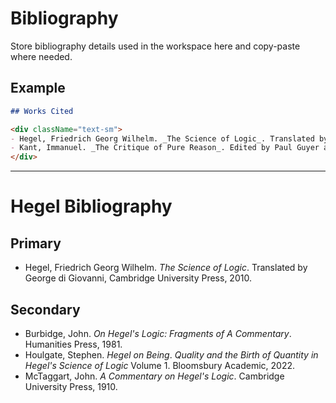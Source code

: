 # Bibliography

Store bibliography details used in the workspace here and copy-paste where
needed.

## Example

```md
## Works Cited

<div className="text-sm">
- Hegel, Friedrich Georg Wilhelm. _The Science of Logic_. Translated by George di Giovanni, Cambridge University Press, 2010.
- Kant, Immanuel. _The Critique of Pure Reason_. Edited by Paul Guyer and Allen W. Wood, Cambridge University Press, 1998.
</div>
```

---

# Hegel Bibliography

## Primary

-   Hegel, Friedrich Georg Wilhelm. _The Science of Logic_. Translated by George
    di Giovanni, Cambridge University Press, 2010.

## Secondary

-   Burbidge, John. _On Hegel's Logic: Fragments of A Commentary_. Humanities
    Press, 1981.
-   Houlgate, Stephen. _Hegel on Being_. _Quality and the Birth of Quantity in
    Hegel's Science of Logic_ Volume 1. Bloomsbury Academic, 2022.
-   McTaggart, John. _A Commentary on Hegel's Logic_. Cambridge University
    Press, 1910.
